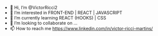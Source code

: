 - 👋 Hi, I’m @VictorRicci2
- 👀 I’m interested in FRONT-END | REACT | JAVASCRIPT
- 🌱 I’m currently learning REACT (HOOKS) | CSS 
- 💞️ I’m looking to collaborate on ...
- 📫 How to reach me https://www.linkedin.com/in/victor-ricci-martins/

<!---
VictorRicci2/VictorRicci2 is a ✨ special ✨ repository because its `README.md` (this file) appears on your GitHub profile.
You can click the Preview link to take a look at your changes.
--->
